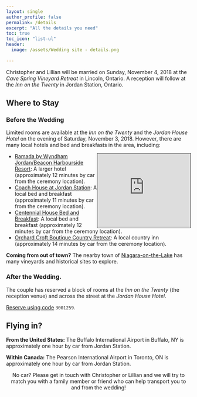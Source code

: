 ```yaml
---
layout: single
author_profile: false
permalink: /details
excerpt: "All the details you need" 
toc: true
toc_icon: "list-ul"
header: 
  image: /assets/Wedding site - details.png
  
---
```


Christopher and Lillian will be married on Sunday, November 4, 2018 at the *Cave Spring Vineyard Retreat* in Lincoln, Ontario. A reception will follow at the *Inn on the Twenty* in Jordan Station, Ontario. 

## Where to Stay

### Before the Wedding

Limited rooms are available at the *Inn on the Twenty* and the *Jordan House Hotel* on the evening of Saturday, November 3, 2018. However, there are many local hotels and bed and breakfasts in the area, including:


<iframe src="https://www.google.com/maps/d/embed?mid=1ACo_8TfoWOWyFBcGTxdNiJ8jP69vp_p-&hl=en" width="50%" height="200" style="padding:1px;border:1px solid black;float:right"></iframe>

* [Ramada by Wyndham Jordan/Beacon Harbourside Resort](https://www.wyndhamhotels.com/ramada/jordan-station-ontario/ramada-jordan-beacon-harbourside-resort/overview?CID=LC:RA::GGL:RIO:National:47028&iata=00065402): A larger hotel (approximately 12 minutes by car from the ceremony location).
* [Coach House at Jordan Station](http://coachhousejordan.ca/): A local bed and breakfast (approximately 11 minutes by car from the ceremony location).
* [Centennial House Bed and Breakfast](http://m.centennialbnb.com/): A local bed and breakfast (approximately 12 minutes by car from the ceremony location).
* [Orchard Croft Boutique Country Retreat](https://www.orchardcroft.ca/): A local country inn (approximately 14 minutes by car from the ceremony location).

**Coming from out of town?** The nearby town of [Niagara-on-the-Lake](https://www.niagaraonthelake.com/) has many vineyards and historical sites to explore.

### After the Wedding.

The couple has reserved a block of rooms at the *Inn on the Twenty* (the reception venue) and across the street at the *Jordan House Hotel*.

[Reserve using code](https://innonthetwenty.com/) `3001259`.


## Flying in?
<i class="fas fa-plane"></i> **From the United States:** The Buffalo International Airport in Buffalo, NY is approximately one hour by car from Jordan Station.

<i class="fas fa-plane"></i> **Within Canada:** The Pearson International Airport in Toronto, ON is approximately one hour by car from Jordan Station. 

<center>
  No car? Please get in touch with Christopher or Lillian and we will try to match you with a family member or friend who can help transport you to and from the wedding! </center>
